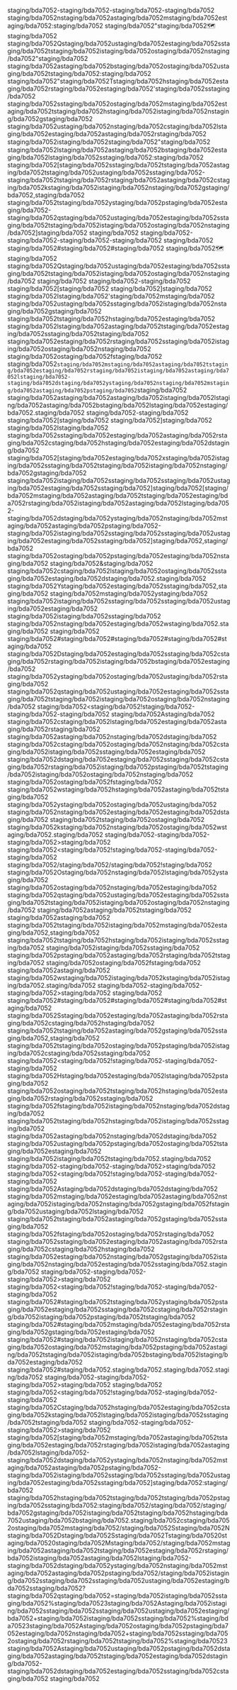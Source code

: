 staging/bda7052-staging/bda7052-staging/bda7052-staging/bda7052
staging/bda7052nstaging/bda7052astaging/bda7052mstaging/bda7052estaging/bda7052:staging/bda7052 staging/bda7052"staging/bda7052🗺staging/bda7052 staging/bda7052Qstaging/bda7052ustaging/bda7052estaging/bda7052sstaging/bda7052tstaging/bda7052istaging/bda7052ostaging/bda7052nstaging/bda7052"staging/bda7052
staging/bda7052astaging/bda7052bstaging/bda7052ostaging/bda7052ustaging/bda7052tstaging/bda7052:staging/bda7052 staging/bda7052"staging/bda7052Tstaging/bda7052hstaging/bda7052estaging/bda7052rstaging/bda7052estaging/bda7052'staging/bda7052sstaging/bda7052 staging/bda7052sstaging/bda7052ostaging/bda7052mstaging/bda7052estaging/bda7052tstaging/bda7052hstaging/bda7052istaging/bda7052nstaging/bda7052gstaging/bda7052 staging/bda7052ustaging/bda7052nstaging/bda7052cstaging/bda7052lstaging/bda7052estaging/bda7052astaging/bda7052rstaging/bda7052 staging/bda7052ℹstaging/bda7052︎staging/bda7052"staging/bda7052
staging/bda7052lstaging/bda7052astaging/bda7052bstaging/bda7052estaging/bda7052lstaging/bda7052sstaging/bda7052:staging/bda7052 staging/bda7052[staging/bda7052sstaging/bda7052tstaging/bda7052astaging/bda7052tstaging/bda7052ustaging/bda7052sstaging/bda7052-staging/bda7052tstaging/bda7052rstaging/bda7052astaging/bda7052cstaging/bda7052kstaging/bda7052istaging/bda7052nstaging/bda7052gstaging/bda7052,staging/bda7052 staging/bda7052tstaging/bda7052ystaging/bda7052pstaging/bda7052estaging/bda7052-staging/bda7052qstaging/bda7052ustaging/bda7052estaging/bda7052sstaging/bda7052tstaging/bda7052istaging/bda7052ostaging/bda7052nstaging/bda7052]staging/bda7052
staging/bda7052
staging/bda7052-staging/bda7052-staging/bda7052-staging/bda7052
staging/bda7052
staging/bda7052#staging/bda7052#staging/bda7052 staging/bda7052🗺staging/bda7052 staging/bda7052Qstaging/bda7052ustaging/bda7052estaging/bda7052sstaging/bda7052tstaging/bda7052istaging/bda7052ostaging/bda7052nstaging/bda7052
staging/bda7052
staging/bda7052-staging/bda7052 staging/bda7052[staging/bda7052 staging/bda7052]staging/bda7052 staging/bda7052Istaging/bda7052'staging/bda7052mstaging/bda7052 staging/bda7052ustaging/bda7052sstaging/bda7052istaging/bda7052nstaging/bda7052gstaging/bda7052 staging/bda7052tstaging/bda7052hstaging/bda7052estaging/bda7052 staging/bda7052lstaging/bda7052astaging/bda7052tstaging/bda7052estaging/bda7052sstaging/bda7052tstaging/bda7052 staging/bda7052estaging/bda7052rstaging/bda7052sstaging/bda7052istaging/bda7052ostaging/bda7052nstaging/bda7052 staging/bda7052ostaging/bda7052fstaging/bda7052 staging/bda7052`staging/bda7052mstaging/bda7052astaging/bda7052tstaging/bda7052estaging/bda7052rstaging/bda7052istaging/bda7052astaging/bda7052lstaging/bda7052-staging/bda7052dstaging/bda7052ystaging/bda7052nstaging/bda7052mstaging/bda7052astaging/bda7052pstaging/bda7052`staging/bda7052 staging/bda7052astaging/bda7052astaging/bda7052istaging/bda7052lstaging/bda7052astaging/bda7052bstaging/bda7052lstaging/bda7052estaging/bda7052.staging/bda7052
staging/bda7052-staging/bda7052 staging/bda7052[staging/bda7052 staging/bda7052]staging/bda7052 staging/bda7052Istaging/bda7052 staging/bda7052sstaging/bda7052estaging/bda7052astaging/bda7052rstaging/bda7052cstaging/bda7052hstaging/bda7052estaging/bda7052dstaging/bda7052 staging/bda7052[staging/bda7052estaging/bda7052xstaging/bda7052istaging/bda7052sstaging/bda7052tstaging/bda7052istaging/bda7052nstaging/bda7052gstaging/bda7052 staging/bda7052istaging/bda7052sstaging/bda7052sstaging/bda7052ustaging/bda7052estaging/bda7052sstaging/bda7052]staging/bda7052[staging/bda7052mstaging/bda7052astaging/bda7052tstaging/bda7052estaging/bda7052rstaging/bda7052istaging/bda7052astaging/bda7052lstaging/bda7052-staging/bda7052dstaging/bda7052ystaging/bda7052nstaging/bda7052mstaging/bda7052astaging/bda7052pstaging/bda7052-staging/bda7052istaging/bda7052sstaging/bda7052sstaging/bda7052ustaging/bda7052estaging/bda7052sstaging/bda7052]staging/bda7052,staging/bda7052 staging/bda7052ostaging/bda7052pstaging/bda7052estaging/bda7052nstaging/bda7052 staging/bda7052&staging/bda7052 staging/bda7052cstaging/bda7052lstaging/bda7052ostaging/bda7052sstaging/bda7052estaging/bda7052dstaging/bda7052.staging/bda7052 staging/bda7052Ystaging/bda7052estaging/bda7052sstaging/bda7052,staging/bda7052 staging/bda7052mstaging/bda7052ystaging/bda7052 staging/bda7052istaging/bda7052sstaging/bda7052sstaging/bda7052ustaging/bda7052estaging/bda7052 staging/bda7052istaging/bda7052sstaging/bda7052 staging/bda7052nstaging/bda7052estaging/bda7052wstaging/bda7052.staging/bda7052
staging/bda7052
staging/bda7052#staging/bda7052#staging/bda7052#staging/bda7052#staging/bda7052 staging/bda7052Dstaging/bda7052estaging/bda7052sstaging/bda7052cstaging/bda7052rstaging/bda7052istaging/bda7052bstaging/bda7052estaging/bda7052 staging/bda7052ystaging/bda7052ostaging/bda7052ustaging/bda7052rstaging/bda7052 staging/bda7052qstaging/bda7052ustaging/bda7052estaging/bda7052sstaging/bda7052tstaging/bda7052istaging/bda7052ostaging/bda7052nstaging/bda7052
staging/bda7052<staging/bda7052!staging/bda7052-staging/bda7052-staging/bda7052 staging/bda7052Astaging/bda7052 staging/bda7052cstaging/bda7052lstaging/bda7052estaging/bda7052astaging/bda7052rstaging/bda7052 staging/bda7052astaging/bda7052nstaging/bda7052dstaging/bda7052 staging/bda7052cstaging/bda7052ostaging/bda7052nstaging/bda7052cstaging/bda7052istaging/bda7052sstaging/bda7052estaging/bda7052 staging/bda7052dstaging/bda7052estaging/bda7052sstaging/bda7052cstaging/bda7052rstaging/bda7052istaging/bda7052pstaging/bda7052tstaging/bda7052istaging/bda7052ostaging/bda7052nstaging/bda7052 staging/bda7052ostaging/bda7052fstaging/bda7052 staging/bda7052wstaging/bda7052hstaging/bda7052astaging/bda7052tstaging/bda7052 staging/bda7052ystaging/bda7052ostaging/bda7052ustaging/bda7052 staging/bda7052nstaging/bda7052estaging/bda7052estaging/bda7052dstaging/bda7052 staging/bda7052tstaging/bda7052ostaging/bda7052 staging/bda7052kstaging/bda7052nstaging/bda7052ostaging/bda7052wstaging/bda7052.staging/bda7052 staging/bda7052-staging/bda7052-staging/bda7052>staging/bda7052
staging/bda7052<staging/bda7052!staging/bda7052-staging/bda7052-staging/bda7052 staging/bda7052/staging/bda7052/staging/bda7052!staging/bda7052 staging/bda7052Ostaging/bda7052nstaging/bda7052lstaging/bda7052ystaging/bda7052 staging/bda7052ostaging/bda7052nstaging/bda7052estaging/bda7052 staging/bda7052qstaging/bda7052ustaging/bda7052estaging/bda7052sstaging/bda7052tstaging/bda7052istaging/bda7052ostaging/bda7052nstaging/bda7052 staging/bda7052astaging/bda7052tstaging/bda7052 staging/bda7052astaging/bda7052 staging/bda7052tstaging/bda7052istaging/bda7052mstaging/bda7052estaging/bda7052,staging/bda7052 staging/bda7052tstaging/bda7052hstaging/bda7052istaging/bda7052sstaging/bda7052 staging/bda7052istaging/bda7052sstaging/bda7052 staging/bda7052pstaging/bda7052astaging/bda7052rstaging/bda7052tstaging/bda7052 staging/bda7052ostaging/bda7052fstaging/bda7052 staging/bda7052astaging/bda7052 staging/bda7052wstaging/bda7052istaging/bda7052kstaging/bda7052istaging/bda7052.staging/bda7052 staging/bda7052-staging/bda7052-staging/bda7052>staging/bda7052
staging/bda7052
staging/bda7052#staging/bda7052#staging/bda7052#staging/bda7052#staging/bda7052 staging/bda7052Sstaging/bda7052estaging/bda7052astaging/bda7052rstaging/bda7052cstaging/bda7052hstaging/bda7052 staging/bda7052tstaging/bda7052astaging/bda7052gstaging/bda7052sstaging/bda7052,staging/bda7052 staging/bda7052tstaging/bda7052ostaging/bda7052pstaging/bda7052istaging/bda7052cstaging/bda7052sstaging/bda7052
staging/bda7052<staging/bda7052!staging/bda7052-staging/bda7052-staging/bda7052 staging/bda7052Hstaging/bda7052estaging/bda7052lstaging/bda7052pstaging/bda7052 staging/bda7052ostaging/bda7052tstaging/bda7052hstaging/bda7052estaging/bda7052rstaging/bda7052sstaging/bda7052 staging/bda7052fstaging/bda7052istaging/bda7052nstaging/bda7052dstaging/bda7052 staging/bda7052tstaging/bda7052hstaging/bda7052istaging/bda7052sstaging/bda7052 staging/bda7052astaging/bda7052nstaging/bda7052dstaging/bda7052 staging/bda7052ustaging/bda7052pstaging/bda7052ostaging/bda7052tstaging/bda7052estaging/bda7052 staging/bda7052istaging/bda7052tstaging/bda7052.staging/bda7052 staging/bda7052-staging/bda7052-staging/bda7052>staging/bda7052
staging/bda7052<staging/bda7052!staging/bda7052-staging/bda7052-staging/bda7052 staging/bda7052Astaging/bda7052dstaging/bda7052dstaging/bda7052 staging/bda7052mstaging/bda7052estaging/bda7052astaging/bda7052nstaging/bda7052istaging/bda7052nstaging/bda7052gstaging/bda7052fstaging/bda7052ustaging/bda7052lstaging/bda7052 staging/bda7052tstaging/bda7052astaging/bda7052gstaging/bda7052sstaging/bda7052 staging/bda7052fstaging/bda7052ostaging/bda7052rstaging/bda7052 staging/bda7052sstaging/bda7052estaging/bda7052astaging/bda7052rstaging/bda7052cstaging/bda7052hstaging/bda7052 staging/bda7052estaging/bda7052nstaging/bda7052gstaging/bda7052istaging/bda7052nstaging/bda7052estaging/bda7052sstaging/bda7052.staging/bda7052 staging/bda7052-staging/bda7052-staging/bda7052>staging/bda7052
staging/bda7052<staging/bda7052!staging/bda7052-staging/bda7052-staging/bda7052 staging/bda7052#staging/bda7052tstaging/bda7052ystaging/bda7052pstaging/bda7052estaging/bda7052sstaging/bda7052cstaging/bda7052rstaging/bda7052istaging/bda7052pstaging/bda7052tstaging/bda7052 staging/bda7052#staging/bda7052mstaging/bda7052estaging/bda7052rstaging/bda7052gstaging/bda7052estaging/bda7052 staging/bda7052#staging/bda7052istaging/bda7052nstaging/bda7052cstaging/bda7052ostaging/bda7052mstaging/bda7052pstaging/bda7052astaging/bda7052tstaging/bda7052istaging/bda7052bstaging/bda7052lstaging/bda7052estaging/bda7052 staging/bda7052#staging/bda7052.staging/bda7052.staging/bda7052.staging/bda7052 staging/bda7052-staging/bda7052-staging/bda7052>staging/bda7052
staging/bda7052
staging/bda7052<staging/bda7052!staging/bda7052-staging/bda7052-staging/bda7052 staging/bda7052Cstaging/bda7052hstaging/bda7052estaging/bda7052cstaging/bda7052kstaging/bda7052lstaging/bda7052istaging/bda7052sstaging/bda7052tstaging/bda7052 staging/bda7052-staging/bda7052-staging/bda7052>staging/bda7052
staging/bda7052[staging/bda7052mstaging/bda7052astaging/bda7052tstaging/bda7052estaging/bda7052rstaging/bda7052istaging/bda7052astaging/bda7052lstaging/bda7052-staging/bda7052dstaging/bda7052ystaging/bda7052nstaging/bda7052mstaging/bda7052astaging/bda7052pstaging/bda7052-staging/bda7052istaging/bda7052sstaging/bda7052sstaging/bda7052ustaging/bda7052estaging/bda7052sstaging/bda7052]staging/bda7052:staging/bda7052 staging/bda7052hstaging/bda7052tstaging/bda7052tstaging/bda7052pstaging/bda7052sstaging/bda7052:staging/bda7052/staging/bda7052/staging/bda7052gstaging/bda7052istaging/bda7052tstaging/bda7052hstaging/bda7052ustaging/bda7052bstaging/bda7052.staging/bda7052cstaging/bda7052ostaging/bda7052mstaging/bda7052/staging/bda7052Sstaging/bda7052Nstaging/bda7052Dstaging/bda7052Sstaging/bda7052Tstaging/bda70520staging/bda70520staging/bda7052Mstaging/bda7052/staging/bda7052mstaging/bda7052astaging/bda7052tstaging/bda7052estaging/bda7052rstaging/bda7052istaging/bda7052astaging/bda7052lstaging/bda7052-staging/bda7052dstaging/bda7052ystaging/bda7052nstaging/bda7052mstaging/bda7052astaging/bda7052pstaging/bda7052/staging/bda7052istaging/bda7052sstaging/bda7052sstaging/bda7052ustaging/bda7052estaging/bda7052sstaging/bda7052?staging/bda7052qstaging/bda7052=staging/bda7052istaging/bda7052sstaging/bda7052%staging/bda70523staging/bda7052Astaging/bda7052istaging/bda7052sstaging/bda7052sstaging/bda7052ustaging/bda7052estaging/bda7052+staging/bda7052istaging/bda7052sstaging/bda7052%staging/bda70523staging/bda7052Astaging/bda7052ostaging/bda7052pstaging/bda7052estaging/bda7052nstaging/bda7052+staging/bda7052sstaging/bda7052ostaging/bda7052rstaging/bda7052tstaging/bda7052%staging/bda70523staging/bda7052Astaging/bda7052ustaging/bda7052pstaging/bda7052dstaging/bda7052astaging/bda7052tstaging/bda7052estaging/bda7052dstaging/bda7052-staging/bda7052dstaging/bda7052estaging/bda7052sstaging/bda7052cstaging/bda7052
staging/bda7052